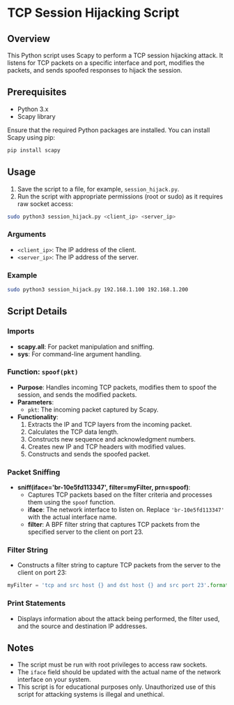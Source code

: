 # TCP Session Hijacking Script

## Overview

This Python script uses Scapy to perform a TCP session hijacking attack. It listens for TCP packets on a specific interface and port, modifies the packets, and sends spoofed responses to hijack the session.

## Prerequisites

- Python 3.x
- Scapy library

Ensure that the required Python packages are installed. You can install Scapy using pip:

```bash
pip install scapy
```

## Usage

1. Save the script to a file, for example, `session_hijack.py`.
2. Run the script with appropriate permissions (root or sudo) as it requires raw socket access:

```bash
sudo python3 session_hijack.py <client_ip> <server_ip>
```

### Arguments

- `<client_ip>`: The IP address of the client.
- `<server_ip>`: The IP address of the server.

### Example

```bash
sudo python3 session_hijack.py 192.168.1.100 192.168.1.200
```

## Script Details

### Imports

- **scapy.all**: For packet manipulation and sniffing.
- **sys**: For command-line argument handling.

### Function: `spoof(pkt)`

- **Purpose**: Handles incoming TCP packets, modifies them to spoof the session, and sends the modified packets.
- **Parameters**: 
  - `pkt`: The incoming packet captured by Scapy.
- **Functionality**:
  1. Extracts the IP and TCP layers from the incoming packet.
  2. Calculates the TCP data length.
  3. Constructs new sequence and acknowledgment numbers.
  4. Creates new IP and TCP headers with modified values.
  5. Constructs and sends the spoofed packet.

### Packet Sniffing

- **sniff(iface='br-10e5fd113347', filter=myFilter, prn=spoof)**:
  - Captures TCP packets based on the filter criteria and processes them using the `spoof` function.
  - **iface**: The network interface to listen on. Replace `'br-10e5fd113347'` with the actual interface name.
  - **filter**: A BPF filter string that captures TCP packets from the specified server to the client on port 23.

### Filter String

- Constructs a filter string to capture TCP packets from the server to the client on port 23:

```python
myFilter = 'tcp and src host {} and dst host {} and src port 23'.format(srv, cli)
```

### Print Statements

- Displays information about the attack being performed, the filter used, and the source and destination IP addresses.

## Notes

- The script must be run with root privileges to access raw sockets.
- The `iface` field should be updated with the actual name of the network interface on your system.
- This script is for educational purposes only. Unauthorized use of this script for attacking systems is illegal and unethical.
